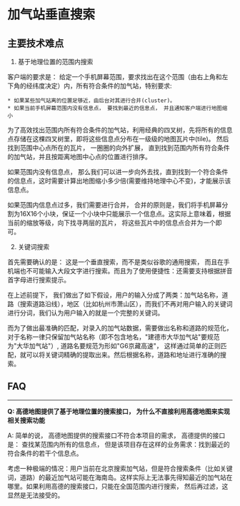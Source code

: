 # 加气站垂直搜索


## 主要技术难点

1. 基于地理位置的范围内搜索

客户端的要求是： 给定一个手机屏幕范围，要求找出在这个范围（由右上角和左下角的经纬度决定）内，所有符合条件的加气站，特别要求:

    * 如果某些加气站离的位置足够近，由后台对其进行合并(cluster)。
    * 如果当前手机屏幕范围内没有信息点， 要找到最近的信息点， 并且通知客户端进行地图缩小

为了高效找出范围内所有符合条件的加气站，利用经典的四叉树，先将所有的信息点存储在这棵四叉树里，即将这些信息点分布在一级级的地图瓦片中(tile)。 然后找到范围中心点所在的瓦片， 一圈圈的向外扩展， 直到找到范围内所有符合条件的加气站，并且按距离地图中心点的位置进行排序。

如果范围内没有信息点， 那么我们可以进一步向外去找，直到找到一个符合条件的信息点，这时需要计算出地图缩小多少倍(需要维持地理中心不变)，才能展示该信息点。

如果范围内信息点过多，我们需要进行合并， 合并的原则是，我们将手机屏幕分割为16X16个小块，保证一个小块中只能展示一个信息点。这实际上意味着，根据当前的缩放等级，向下找寻两层的瓦片， 将这些瓦片中的信息点合并为一个即可。

2. 关键词搜索 

首先需要确认的是： 这是一个垂直搜索，而不是类似谷歌的通用搜索， 而且在手机端也不可能输入大段文字进行搜索。而且为了使用便捷性：还需要支持根据拼音首字母进行搜索提示。

在上述前提下， 我们做出了如下假设，用户的输入分成了两类：加气站名称，道路（搜索道路沿线），地区（比如杭州市萧山区），而我们不再对用户输入的关键词进行分词，我们认为用户输入的就是一个完整的关键词。

而为了做出最准确的匹配，对录入的加气站数据，需要做出名称和道路的规范化，对于名称一律只保留加气站名称（即不包含地名，"建德市大华加气站"要规范为"大华加气站"）, 道路名要规范为形如"G6京藏高速"， 这样通过简单的正则匹配，就可以将关键词精确的提取出来。然后根据名称，道路和地址进行准确的搜索。

## FAQ

-----
**Q: 高德地图提供了基于地理位置的搜索接口， 为什么不直接利用高德地图来实现相关搜索功能**

A: 简单的说， 高德地图提供的搜索接口不符合本项目的需求， 高德提供的接口是： 查找某范围内所有的信息点， 但是该项目存在这样的业务需求：找到最近的符合条件的若干个信息点。

考虑一种极端的情况：用户当前在北京搜索加气站，但是符合搜索条件（比如关键词，道路）的最近加气站可能在海南岛。这样实际上无法事先得知最近的加气站在哪里。如果利用高德的搜索接口，只能在全国范围内进行搜索， 然后再过滤，这显然是无法接受的。

